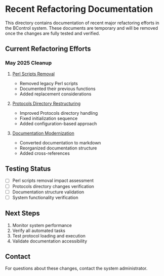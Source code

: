 # Recent Refactoring Documentation

This directory contains documentation of recent major refactoring efforts in the BControl system. These documents are temporary and will be removed once the changes are fully tested and verified.

## Current Refactoring Efforts

### May 2025 Cleanup

1. [Perl Scripts Removal](perl-scripts-removal.md)
   - Removed legacy Perl scripts
   - Documented their previous functions
   - Added replacement considerations

2. [Protocols Directory Restructuring](protocols-restructuring.md)
   - Improved Protocols directory handling
   - Fixed initialization sequence
   - Added configuration-based approach

3. [Documentation Modernization](documentation-modernization.md)
   - Converted documentation to markdown
   - Reorganized documentation structure
   - Added cross-references

## Testing Status

- [ ] Perl scripts removal impact assessment
- [ ] Protocols directory changes verification
- [ ] Documentation structure validation
- [ ] System functionality verification

## Next Steps

1. Monitor system performance
2. Verify all automated tasks
3. Test protocol loading and execution
4. Validate documentation accessibility

## Contact

For questions about these changes, contact the system administrator. 